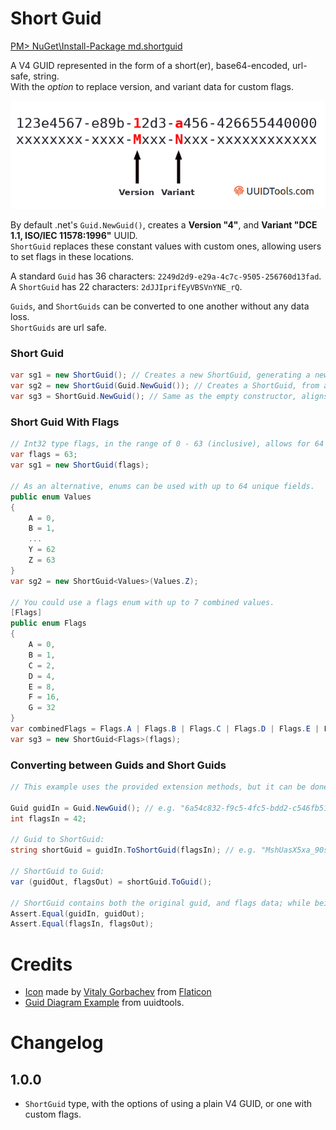 # Short Guid

[PM> NuGet\Install-Package md.shortguid](https://www.nuget.org/packages/md.shortguid/)  

A V4 GUID represented in the form of a short(er), base64-encoded, url-safe, string.  
With the *option* to replace version, and variant data for custom flags.  

![Guid Diagram](assets/guid-version-variant-diagram.png)  

By default .net's `Guid.NewGuid()`, creates a **Version "4"**, and **Variant "DCE 1.1, ISO/IEC 11578:1996"** UUID.  
`ShortGuid` replaces these constant values with custom ones, allowing users to set flags in these locations.  

A standard `Guid` has 36 characters: `2249d2d9-e29a-4c7c-9505-256760d13fad`.  
A `ShortGuid` has 22 characters: `2dJJIprifEyVBSVnYNE_rQ`.  

`Guids`, and `ShortGuids` can be converted to one another without any data loss.  
`ShortGuids` are url safe.  

### Short Guid

```cs
var sg1 = new ShortGuid(); // Creates a new ShortGuid, generating a new Guid. 
var sg2 = new ShortGuid(Guid.NewGuid()); // Creates a ShortGuid, from an existing Guid.
var sg3 = ShortGuid.NewGuid(); // Same as the empty constructor, aligns with Guid's api.
```

### Short Guid With Flags

```cs
// Int32 type flags, in the range of 0 - 63 (inclusive), allows for 64 unique values.
var flags = 63;
var sg1 = new ShortGuid(flags);

// As an alternative, enums can be used with up to 64 unique fields.
public enum Values
{
    A = 0,
    B = 1,
    ...
    Y = 62
    Z = 63
}
var sg2 = new ShortGuid<Values>(Values.Z);

// You could use a flags enum with up to 7 combined values.
[Flags]
public enum Flags
{
    A = 0,
    B = 1,
    C = 2,
    D = 4,
    E = 8,
    F = 16,
    G = 32
}
var combinedFlags = Flags.A | Flags.B | Flags.C | Flags.D | Flags.E | Flags.F | Flags.G;
var sg3 = new ShortGuid<Flags>(flags);
```

### Converting between Guids and Short Guids

```cs
// This example uses the provided extension methods, but it can be done though the ShortGuid type as well. 

Guid guidIn = Guid.NewGuid(); // e.g. "6a54c832-f9c5-4fc5-bdd2-c546fb513499".
int flagsIn = 42;

// Guid to ShortGuid:
string shortGuid = guidIn.ToShortGuid(flagsIn); // e.g. "MshUasX5xa_90sVG_1E0mQ".

// ShortGuid to Guid:
var (guidOut, flagsOut) = shortGuid.ToGuid();

// ShortGuid contains both the original guid, and flags data; while being 2/3 of the size (when comparing the string formats).
Assert.Equal(guidIn, guidOut);
Assert.Equal(flagsIn, flagsOut);
```

# Credits
* [Icon](https://www.flaticon.com/free-icon/bird_2630452) made by [Vitaly Gorbachev](https://www.flaticon.com/authors/vitaly-gorbachev) from [Flaticon](https://www.flaticon.com/)
* [Guid Diagram Example](https://www.uuidtools.com/decode) from uuidtools.

# Changelog

## 1.0.0

* `ShortGuid` type, with the options of using a plain V4 GUID, or one with custom flags.  
